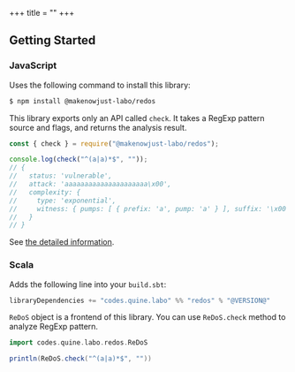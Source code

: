 +++
title = ""
+++

## Getting Started

### JavaScript

Uses the following command to install this library:

```bash
$ npm install @makenowjust-labo/redos
```

This library exports only an API called `check`.
It takes a RegExp pattern source and flags, and returns the analysis result.

```javascript
const { check } = require("@makenowjust-labo/redos");

console.log(check("^(a|a)*$", ""));
// {
//   status: 'vulnerable',
//   attack: 'aaaaaaaaaaaaaaaaaaaaa\x00',
//   complexity: {
//     type: 'exponential',
//     witness: { pumps: [ { prefix: 'a', pump: 'a' } ], suffix: '\x00' }
//   }
// }
```

See [the detailed information](https://github.com/MakeNowJust-Labo/redos/blob/master/packages/redos/README.md).

### Scala

Adds the following line into your `build.sbt`:

```scala
libraryDependencies += "codes.quine.labo" %% "redos" % "@VERSION@"
```

`ReDoS` object is a frontend of this library.
You can use `ReDoS.check` method to analyze RegExp pattern.

```scala mdoc
import codes.quine.labo.redos.ReDoS

println(ReDoS.check("^(a|a)*$", ""))
```
